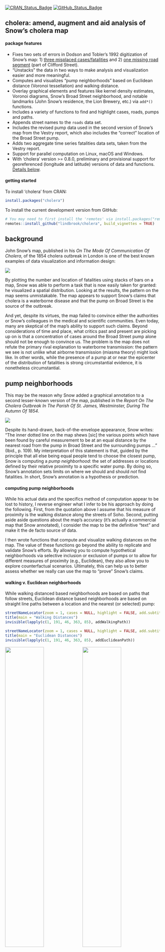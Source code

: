 
<!-- README.md is generated from README.Rmd. Please edit that file -->
[![CRAN\_Status\_Badge](https://www.r-pkg.org/badges/version/cholera)](https://cran.r-project.org/package=cholera)
[![GitHub\_Status\_Badge](https://img.shields.io/badge/GitHub-0.8.0.9457-red.svg)](https://github.com/lindbrook/cholera/blob/master/NEWS.md)
## cholera: amend, augment and aid analysis of Snow’s cholera map

#### package features

- Fixes two sets of errors in Dodson and Tobler’s 1992 digitization of
  Snow’s map: 1) [three misplaced
  cases/fatalities](https://github.com/lindbrook/cholera/blob/master/docs/notes/duplicate.missing.cases.notes.md)
  and 2) [one missing road
  segment](https://github.com/lindbrook/cholera/blob/master/docs/notes/clifford.md)
  (part of Clifford Street).
- “Unstacks” the data in two ways to make analysis and visualization
  easier and more meaningful.
- Computes and visualizes “pump neighborhoods” based on Euclidean
  distance (Voronoi tessellation) and walking distance.
- Overlay graphical elements and features like kernel density estimates,
  Voronoi diagrams, Snow’s Broad Street neighborhood, and notable
  landmarks (John Snow’s residence, the Lion Brewery, etc.) via `add*()`
  functions.
- Includes a variety of functions to find and highlight cases, roads,
  pumps and paths.
- Appends street names to the `roads` data set.
- Includes the revised pump data used in the second version of Snow’s
  map from the Vestry report, which also includes the “correct” location
  of the Broad Street pump.
- Adds two aggregate time series fatalities data sets, taken from the
  Vestry report.
- Support for parallel computation on Linux, macOS and Windows.
- With ‘cholera’ version \>= 0.8.0, preliminary and provisional support
  for georeferenced (longitude and latitude) versions of data and
  functions. [Details below](#longitude-and-latitude).

#### getting started

To install ‘cholera’ from CRAN:

``` r
install.packages("cholera")
```

To install the current development version from GitHub:

``` r
# You may need to first install the 'remotes' via install.packages("remotes").
remotes::install_github("lindbrook/cholera", build_vignettes = TRUE)
```

## background

John Snow’s map, published in his *On The Mode Of Communication Of
Cholera*, of the 1854 cholera outbreak in London is one of the best
known examples of data visualization and information design:

![](vignettes/msu-snows-mapB.jpg)

By plotting the number and location of fatalities using stacks of bars
on a map, Snow was able to perform a task that is now easily taken for
granted: he visualized a spatial distribution. Looking at the results,
the pattern on the map seems unmistakable. The map appears to support
Snow’s claims that cholera is a waterborne disease and that the pump on
Broad Street is the source of the outbreak.

And yet, despite its virtues, the map failed to convince either the
authorities or Snow’s colleagues in the medical and scientific
communities. Even today, many are skeptical of the map’s ability to
support such claims. Beyond considerations of time and place, what
critics past and present are picking up on is that a concentration of
cases around the Broad Street pump alone should not be enough to
convince us. The problem is the map does not refute the primary rival
explanation to waterborne transmission: the pattern we see is not unlike
what airborne transmission (miasma theory) might look like. In other
words, while the presence of a pump at or near the epicenter of the
distribution of fatalities is strong circumstantial evidence, it is
nonetheless circumstantial.

## pump neighborhoods

This may be the reason why Snow added a graphical annotation to a second
lesser-known version of the map, published in the *Report On The Cholera
Outbreak In The Parish Of St. James, Westminster, During The Autumn Of
1854*.

![](vignettes/fig12-6.png)

Despite its hand-drawn, back-of-the-envelope appearance, Snow writes:
“The inner dotted line on the map shews \[sic\] the various points which
have been found by careful measurement to be at an equal distance by the
nearest road from the pump in Broad Street and the surrounding pumps …”
(Ibid., p. 109). My interpretation of this statement is that, guided by
the principle that all else being equal people tend to choose the
closest pump, Snow is computing a *pump neighborhood*: the set of
addresses or locations defined by their relative proximity to a specific
water pump. By doing so, Snow’s annotation sets limits on where we
should and should *not* find fatalities. In short, Snow’s annotation is
a hypothesis or prediction.

#### computing pump neighborhoods

While his actual data and the specifics method of computation appear to
be lost to history, I reverse engineer what I infer to be his approach
by doing the following. First, from the quotation above I assume that
his measure of proximity is the walking distance along the streets of
Soho. Second, putting aside aside questions about the map’s accuracy
(it’s actually a commercial map that Snow annotated), I consider the map
to be the definitive “text” and make it the de facto source of data.

I then wrote functions that compute and visualize walking distances on
the map. The value of these functions go beyond the ability to replicate
and validate Snow’s efforts. By allowing you to compute hypothetical
neighborhoods via selective inclusion or exclusion of pumps or to allow
for different measures of proximity (e.g., Euclidean), they also allow
you to explore counterfactual scenarios. Ultimately, this can help us to
better assess whether we really can use the map to “prove” Snow’s
claims.

#### walking v. Euclidean neighborhoods

While walking distanced based neighborhoods are based on paths that
follow streets, Euclidean distance based neighborhoods are based on
straight line paths between a location and the nearest (or selected)
pump:

``` r
streetNameLocator(zoom = 1, cases = NULL, highlight = FALSE, add.subtitle = FALSE, add.title = FALSE)
title(main = "Walking Distances")
invisible(lapply(c(1, 191, 46, 363, 85), addWalkingPath))

streetNameLocator(zoom = 1, cases = NULL, highlight = FALSE, add.subtitle = FALSE, add.title = FALSE)
title(main = "Euclidean Distances")
invisible(lapply(c(1, 191, 46, 363, 85), addEuclideanPath))
```

<img src="man/figures/README-unnamed-chunk-4-1.png" width="50%" /><img src="man/figures/README-unnamed-chunk-4-2.png" width="50%" />

To build a neighborhood, we apply this algorithm to each location or
“address” with at least one observed fatality. This builds the
“observed” neighborhood:

``` r
plot(neighborhoodWalking())
plot(neighborhoodEuclidean())
```

<img src="man/figures/README-unnamed-chunk-5-1.png" width="50%" /><img src="man/figures/README-unnamed-chunk-5-2.png" width="50%" />

Ultimately, for testing purposes we want the “expected” neighborhoods.
For walking neighborhoods, I use the same approach but use simulated
data. Using `sp::spsample()` and `sp::Polygon()`, I place 20,000
regularly spaced points, which lie approximately 6 meters apart,
`unitMeter(dist(regular.cases[1:2, ]))`, across the face of the map and
then compute the shortest path to the nearest pump.

``` r
plot(neighborhoodWalking(case.set = "expected"), "area.polygons")
```

<img src="man/figures/README-unnamed-chunk-6-1.png" width="50%" />

For Euclidean distance based neighborhoods, we can use the same
simulated data and compute the as-the-crow-flies distance to the nearest
pump. Or, we can leverage a more computationally efficient approach,
Voronoi tessellation, which will produce the same neighborhoods.

``` r
plot(neighborhoodEuclidean(case.set = "expected"))
plot(neighborhoodVoronoi())
```

<img src="man/figures/README-unnamed-chunk-7-1.png" width="50%" /><img src="man/figures/README-unnamed-chunk-7-2.png" width="50%" />

#### exploring walking neighborhoods

To explore “observed” walking neighborhoods, use `neighborhoodWalking()`
with the `pump.select` argument:

``` r
plot(neighborhoodWalking(pump.select = 6:7))
plot(neighborhoodWalking(pump.select = -7))
```

<img src="man/figures/README-unnamed-chunk-8-1.png" width="50%" /><img src="man/figures/README-unnamed-chunk-8-2.png" width="50%" />

To explore “expected” walking neighborhoods, add the case.set =
“expected” argument:

``` r
plot(neighborhoodWalking(pump.select = 6:7, case.set = "expected"), type = "area.polygons")
plot(neighborhoodWalking(pump.select = -7, case.set = "expected"), type = "area.polygons")
```

<img src="man/figures/README-unnamed-chunk-9-1.png" width="50%" /><img src="man/figures/README-unnamed-chunk-9-2.png" width="50%" />

#### exploring Euclidean neighborhoods

To explore “observed” Euclidean neighborhoods, use
`neighborhoodEuclidean()` with the `pump.select` argument:

``` r
plot(neighborhoodEuclidean(pump.select = 6:7))
plot(neighborhoodEuclidean(pump.select = -7))
```

<img src="man/figures/README-unnamed-chunk-10-1.png" width="50%" /><img src="man/figures/README-unnamed-chunk-10-2.png" width="50%" />

To explore “expected” Euclidean neighborhoods, use
`neighborhoodVoronoi()` with the `pump.select` argument:

``` r
plot(neighborhoodVoronoi(pump.select = 6:7))
plot(neighborhoodVoronoi(pump.select = -7))
```

<img src="man/figures/README-unnamed-chunk-11-1.png" width="50%" /><img src="man/figures/README-unnamed-chunk-11-2.png" width="50%" />

#### parallelization

Parallelization is implemented using the ‘parallel’ package, which is
part of the base R distribution. Where applicable, parallelization is
enabled by default via `multi.core = TRUE` (you can also set or limit
the number of cores by passing an integer or by setting
`multi.core = FALSE`. Note that although some precautions are taken in
the R application, the developers of the ‘parallel’ package strongly
discourage against using parallelization within a GUI or embedded
environment. See `vignette("Parallelization")` for details. That said,
I’ve had few, if any, problems with using the package in parallel on
macOS with either the [R application](https://www.r-project.org/) or the
[RStudio IDE](https://posit.co/products/open-source/rstudio/).

#### longitude and latitude

[‘cholera’](https://cran.r-project.org/package=cholera) now has
preliminary, limited support for georeferenced (longitude and latitude)
versions of some data and functions. This support goes beyond a proof of
concept but is currently less than a complete re-implementation of the
package’s native (non-georeferenced) functionality. The georeferencing
was done manually using [QGIS](https://qgis.org/); specifically its
Georeferencer tool and its interface to
[OpenStreetMap](https://www.openstreetmap.org). The target coordinate
reference system (CRS) of these data is EPSG:4326. What makes this
effort preliminary is that the choice of ground control points,
transformation type (e.g., thin plate spine), and resampling method
(e.g., nearest neighbor) are still in flux. Thus, results and
coordinates may change in the future.

Six functions are available:

``` r
snowMap(latlong = TRUE)
```

<img src="man/figures/README-latlong-1.png" width="50%" />

``` r
plot(walkingPath(latlong = TRUE))
plot(walkingPath())  # Dodson and Tobler native scale for comparison
```

<img src="man/figures/README-latlong_walking_path-1.png" width="50%" /><img src="man/figures/README-latlong_walking_path-2.png" width="50%" />

``` r
plot(euclideanPath(latlong = TRUE))
plot(euclideanPath())  # Dodson and Tobler native scale for comparison
```

<img src="man/figures/README-latlong_euclidean_path-1.png" width="50%" /><img src="man/figures/README-latlong_euclidean_path-2.png" width="50%" />

``` r
plot(neighborhoodEuclidean(latlong = TRUE))
```

<img src="man/figures/README-latlong_euclidean-1.png" width="50%" />

``` r
plot(neighborhoodVoronoi(latlong = TRUE))
```

<img src="man/figures/README-latlong_voronoi-1.png" width="50%" />

``` r
plot(neighborhoodWalking(latlong = TRUE))
```

<img src="man/figures/README-latlong_walking-1.png" width="50%" />

#### vignettes

The vignettes are available in the package as well as online at the
links below.

[Duplicate and Missing
Cases](https://github.com/lindbrook/cholera/blob/master/docs/vignettes/duplicate.missing.cases.md)
describes the two coding errors and the three misplaced cases that I
argue are present in Dodson and Tobler’s (1992) digitization of Snow’s
map.

[“Unstacking”
Bars](https://github.com/lindbrook/cholera/blob/master/docs/vignettes/unstacking.bars.md)
discusses the inferential and visual reasons to “unstack” bars. Then, it
describes the two “unstacked” data sets: one using “fatalities” and one
using “addresses” as the unit of observation.

[Roads](https://github.com/lindbrook/cholera/blob/master/docs/vignettes/roads.md)
covers issues related to roads. This includes discussion of how and why
I move pump \#5 from Queen Street (I) to Marlborough Mews, the overall
structure of the `roads` data set, “valid” road names, and my
back-of-the-envelope translation from the map’s nominal scale to meters
(and yards).

[voronoiPolygons(): Tiles, Triangles and
Polygons](https://github.com/lindbrook/cholera/blob/master/docs/vignettes/tiles.polygons.md)
focuses on the `voronoiPolygons()` function, which extracts the vertices
of triangles (Delaunay triangulation) and tiles (Dirichelet or Voronoi
tessellation) from `deldir::deldir()` for use with polygon() and other
functions.

[Kernel Density
Plot](https://github.com/lindbrook/cholera/blob/master/docs/vignettes/kernel.density.md)
discusses the the syntax of `addKernelDensity()`, which allows you to
define “populations” and subsets of pumps. This syntax is used in many
of the functions in ‘cholera’.

[Time
Series](https://github.com/lindbrook/cholera/blob/master/docs/vignettes/time.series.md)
discusses functions and data related to the aggregate time series
fatalities data and the questions surrounding the effect of the removal
of the handle from the Broad Street pump.

[Parallelization](https://github.com/lindbrook/cholera/blob/master/docs/vignettes/parallelization.md)
discusses the parallelization of selected functions and provides
benchmark timings.

#### lab notes

The lab notes, which are only available online, go into detail about
certain issues and topics discussed in the vignettes:

[note on duplicate and missing
cases](https://github.com/lindbrook/cholera/blob/master/docs/notes/duplicate.missing.cases.notes.md)
documents the specifics of how I fixed the two apparent coding errors
and three apparently misplaced cases in Dodson and Tobler’s data.

[Clifford Street missing
segment](https://github.com/lindbrook/cholera/blob/master/docs/notes/clifford.md)
discusses the missing segment at the far Eastern end of Clifford Street
in Dodson and Tobler’s (1992) digitization of Snow’s map.

[computing street
addresses](https://github.com/lindbrook/cholera/blob/master/docs/notes/unstacking.bars.notes.md)
discusses how I use orthogonal projection and hierarchical cluster
analysis to “unstack” bars and compute a stack’s “address”.

[Euclidean v. Voronoi
neighborhoods](https://github.com/lindbrook/cholera/blob/master/docs/notes/euclidean.voronoi.md)
discusses why there are separate functions, `neighborhoodEuclidean()`
and `neighborhoodVoronoi()`, for Euclidean distance based neighborhoods.

[points v.
polygons](https://github.com/lindbrook/cholera/blob/master/docs/notes/pump.neighborhoods.notes.md)
discusses the tradeoff between using points() and polygon() to plot
“expected” neighborhood using area plots and the computation of polygon
vertices.

[computing Voronoi diagrams with geographic
data](https://github.com/lindbrook/cholera/blob/master/docs/notes/latlongVoronoi.md)
describes the problems and a working solution for computing Voronoi
diagrams with data that use latitude and longitude.

[references](https://github.com/lindbrook/cholera/blob/master/docs/notes/references.md)
is an informal list of articles and books about cholera, John Snow and
the 1854 outbreak.
